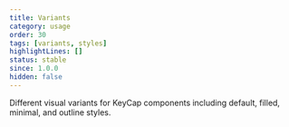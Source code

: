 ```yaml
---
title: Variants
category: usage
order: 30
tags: [variants, styles]
highlightLines: []
status: stable
since: 1.0.0
hidden: false
---
```


Different visual variants for KeyCap components including default, filled, minimal, and outline styles.
